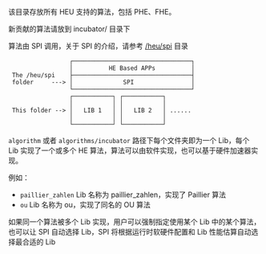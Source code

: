 该目录存放所有 HEU 支持的算法，包括 PHE、FHE。

新贡献的算法请放到 incubator/ 目录下

算法由 SPI 调用，关于 SPI 的介绍，请参考 [/heu/spi](/heu/spi) 目录

```
                 ┌─────────────────────────────────┐
                 │          HE Based APPs          │
 The /heu/spi    ├─────────────────────────────────┤
 folder     ---> │              SPI                │
                 └─────────────────────────────────┘
                 ┌───────────┐ ┌───────────┐
                 │           │ │           │
 This folder --> │   LIB 1   │ │   LIB 2   │ ......
                 │           │ │           │
                 └───────────┘ └───────────┘
```

`algorithm` 或者 `algorithms/incubator` 路径下每个文件夹即为一个 Lib，每个 Lib 实现了一个或多个 HE 算法，算法可以由软件实现，也可以基于硬件加速器实现。

例如：
- `paillier_zahlen` Lib 名称为 paillier_zahlen，实现了 Paillier 算法
- `ou` Lib 名称为 ou，实现了同名的 OU 算法

如果同一个算法被多个 Lib 实现，用户可以强制指定使用某个 Lib 中的某个算法，也可以让 SPI 自动选择 Lib，SPI 将根据运行时软硬件配置和 Lib 性能估算自动选择最合适的 Lib

